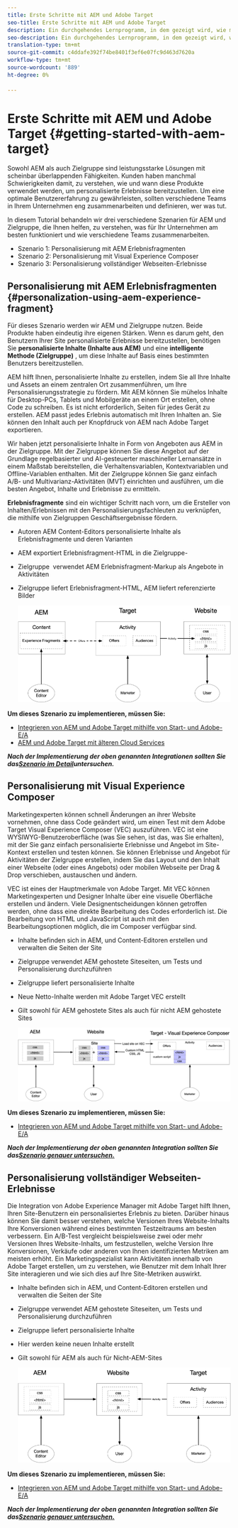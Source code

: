 ```yaml
---
title: Erste Schritte mit AEM und Adobe Target
seo-title: Erste Schritte mit AEM und Adobe Target
description: Ein durchgehendes Lernprogramm, in dem gezeigt wird, wie mit Adobe Experience Manager und Adobe Target personalisierte Erlebnisse erstellt und bereitgestellt werden. In diesem Lernprogramm erfahren Sie auch, welche Personen am Ende des Prozesses beteiligt sind und wie sie miteinander zusammenarbeiten.
seo-description: Ein durchgehendes Lernprogramm, in dem gezeigt wird, wie mit Adobe Experience Manager und Adobe Target personalisierte Erlebnisse erstellt und bereitgestellt werden können. In diesem Lernprogramm erfahren Sie auch, welche Personen am Ende des Prozesses beteiligt sind und wie sie miteinander zusammenarbeiten.
translation-type: tm+mt
source-git-commit: c4ddafe392f74be8401f3ef6e07fc9d463d7620a
workflow-type: tm+mt
source-wordcount: '889'
ht-degree: 0%

---
```



# Erste Schritte mit AEM und Adobe Target {#getting-started-with-aem-target}

Sowohl AEM als auch Zielgruppe sind leistungsstarke Lösungen mit scheinbar überlappenden Fähigkeiten. Kunden haben manchmal Schwierigkeiten damit, zu verstehen, wie und wann diese Produkte verwendet werden, um personalisierte Erlebnisse bereitzustellen. Um eine optimale Benutzererfahrung zu gewährleisten, sollten verschiedene Teams in Ihrem Unternehmen eng zusammenarbeiten und definieren, wer was tut.

In diesem Tutorial behandeln wir drei verschiedene Szenarien für AEM und Zielgruppe, die Ihnen helfen, zu verstehen, was für Ihr Unternehmen am besten funktioniert und wie verschiedene Teams zusammenarbeiten.

* Szenario 1: Personalisierung mit AEM Erlebnisfragmenten
* Szenario 2: Personalisierung mit Visual Experience Composer
* Szenario 3: Personalisierung vollständiger Webseiten-Erlebnisse

## Personalisierung mit AEM Erlebnisfragmenten {#personalization-using-aem-experience-fragment}

Für dieses Szenario werden wir AEM und Zielgruppe nutzen. Beide Produkte haben eindeutig ihre eigenen Stärken. Wenn es darum geht, den Benutzern Ihrer Site personalisierte Erlebnisse bereitzustellen, benötigen Sie **personalisierte Inhalte (Inhalte aus AEM)** und eine **intelligente Methode (Zielgruppe)** , um diese Inhalte auf Basis eines bestimmten Benutzers bereitzustellen.

AEM hilft Ihnen, personalisierte Inhalte zu erstellen, indem Sie all Ihre Inhalte und Assets an einem zentralen Ort zusammenführen, um Ihre Personalisierungsstrategie zu fördern. Mit AEM können Sie mühelos Inhalte für Desktop-PCs, Tablets und Mobilgeräte an einem Ort erstellen, ohne Code zu schreiben. Es ist nicht erforderlich, Seiten für jedes Gerät zu erstellen. AEM passt jedes Erlebnis automatisch mit Ihren Inhalten an. Sie können den Inhalt auch per Knopfdruck von AEM nach Adobe Target exportieren.

Wir haben jetzt personalisierte Inhalte in Form von Angeboten aus AEM in der Zielgruppe. Mit der Zielgruppe können Sie diese Angebot auf der Grundlage regelbasierter und AI-gesteuerter maschineller Lernansätze in einem Maßstab bereitstellen, die Verhaltensvariablen, Kontextvariablen und Offline-Variablen enthalten.  Mit der Zielgruppe können Sie ganz einfach A/B- und Multivarianz-Aktivitäten (MVT) einrichten und ausführen, um die besten Angebot, Inhalte und Erlebnisse zu ermitteln.

**Erlebnisfragmente** sind ein wichtiger Schritt nach vorn, um die Ersteller von Inhalten/Erlebnissen mit den Personalisierungsfachleuten zu verknüpfen, die mithilfe von Zielgruppen Geschäftsergebnisse fördern.

* Autoren AEM Content-Editors personalisierte Inhalte als Erlebnisfragmente und deren Varianten
* AEM exportiert Erlebnisfragment-HTML in die Zielgruppe-&#x200B;
* Zielgruppe &#x200B; verwendet AEM Erlebnisfragment-Markup als Angebote in Aktivitäten
* Zielgruppe liefert Erlebnisfragment-HTML, AEM liefert referenzierte Bilder

   ![Personalisierung mithilfe des Diagramms &quot;Erlebnisfragmente&quot;](assets/personalization-use-case-1/use-case-1-diagram.png)

**Um dieses Szenario zu implementieren, müssen Sie:**

* [Integrieren von AEM und Adobe Target mithilfe von Start- und Adobe-E/A](./implementation.md#integrating-aem-target-options)
* [AEM und Adobe Target mit älteren Cloud Services](./implementation.md#integrating-aem-target-options)

***Nach der Implementierung der oben genannten Integrationen sollten Sie das[Szenario im Detail](./personalization-use-case-1.md)untersuchen.***

## Personalisierung mit Visual Experience Composer

Marketingexperten können schnell Änderungen an ihrer Website vornehmen, ohne dass Code geändert wird, um einen Test mit dem Adobe Target Visual Experience Composer (VEC) auszuführen. VEC ist eine WYSIWYG-Benutzeroberfläche (was Sie sehen, ist das, was Sie erhalten), mit der Sie ganz einfach personalisierte Erlebnisse und Angebot im Site-Kontext erstellen und testen können. Sie können Erlebnisse und Angebot für Aktivitäten der Zielgruppe erstellen, indem Sie das Layout und den Inhalt einer Webseite (oder eines Angebots) oder mobilen Webseite per Drag &amp; Drop verschieben, austauschen und ändern.

VEC ist eines der Hauptmerkmale von Adobe Target. Mit VEC können Marketingexperten und Designer Inhalte über eine visuelle Oberfläche erstellen und ändern. Viele Designentscheidungen können getroffen werden, ohne dass eine direkte Bearbeitung des Codes erforderlich ist. Die Bearbeitung von HTML und JavaScript ist auch mit den Bearbeitungsoptionen möglich, die im Composer verfügbar sind.

* Inhalte befinden sich in AEM, und Content-Editoren erstellen und verwalten die Seiten der Site
* Zielgruppe verwendet AEM gehostete Siteseiten, um Tests und Personalisierung durchzuführen
* Zielgruppe liefert personalisierte Inhalte
* Neue Netto-Inhalte werden mit Adobe Target VEC erstellt
* Gilt sowohl für AEM gehostete Sites als auch für nicht AEM gehostete Sites

   ![Personalisierung mithilfe des Visual Experience Composer-Diagramms](assets/personalization-use-case-3/use-case-diagram-3.png)

**Um dieses Szenario zu implementieren, müssen Sie:**

* [Integrieren von AEM und Adobe Target mithilfe von Start- und Adobe-E/A](./implementation.md#integrating-aem-target-options)

***Nach der Implementierung der oben genannten Integration sollten Sie das[Szenario genauer untersuchen.](./personalization-use-case-3.md)***

## Personalisierung vollständiger Webseiten-Erlebnisse

Die Integration von Adobe Experience Manager mit Adobe Target hilft Ihnen, Ihren Site-Benutzern ein personalisiertes Erlebnis zu bieten. Darüber hinaus können Sie damit besser verstehen, welche Versionen Ihres Website-Inhalts Ihre Konversionen während eines bestimmten Testzeitraums am besten verbessern. Ein A/B-Test vergleicht beispielsweise zwei oder mehr Versionen Ihres Website-Inhalts, um festzustellen, welche Version Ihre Konversionen, Verkäufe oder anderen von Ihnen identifizierten Metriken am meisten erhöht. Ein Marketingspezialist kann Aktivitäten innerhalb von Adobe Target erstellen, um zu verstehen, wie Benutzer mit dem Inhalt Ihrer Site interagieren und wie sich dies auf Ihre Site-Metriken auswirkt.

* Inhalte befinden sich in AEM, und Content-Editoren erstellen und verwalten die Seiten der Site
* Zielgruppe verwendet AEM gehostete Siteseiten, um Tests und Personalisierung durchzuführen
* Zielgruppe liefert personalisierte Inhalte
* Hier werden keine neuen Inhalte erstellt
* Gilt sowohl für AEM als auch für Nicht-AEM-Sites

   ![Diagramm](assets/personalization-use-case-2/use-case-2-diagram.png)

**Um dieses Szenario zu implementieren, müssen Sie:**

* [Integrieren von AEM und Adobe Target mithilfe von Start- und Adobe-E/A](./implementation.md#integrating-aem-target-options)

***Nach der Implementierung der oben genannten Integration sollten Sie das[Szenario genauer untersuchen.](./personalization-use-case-2.md)***
